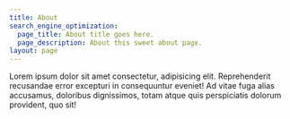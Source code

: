 ```yaml
---
title: About 
search_engine_optimization:
  page_title: About title goes here.
  page_description: About this sweet about page.
layout: page
---
```


Lorem ipsum dolor sit amet consectetur, adipisicing elit. Reprehenderit recusandae error excepturi in consequuntur eveniet! Ad vitae fuga alias accusamus, doloribus dignissimos, totam atque quis perspiciatis dolorum provident, quo sit!